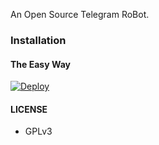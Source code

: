 An Open Source Telegram RoBot.

### Installation

#### The Easy Way

[![Deploy](https://www.herokucdn.com/deploy/button.svg)](https://heroku.com/deploy?template=https://github.com/m4mallu/MyBot)

#### LICENSE
- GPLv3
